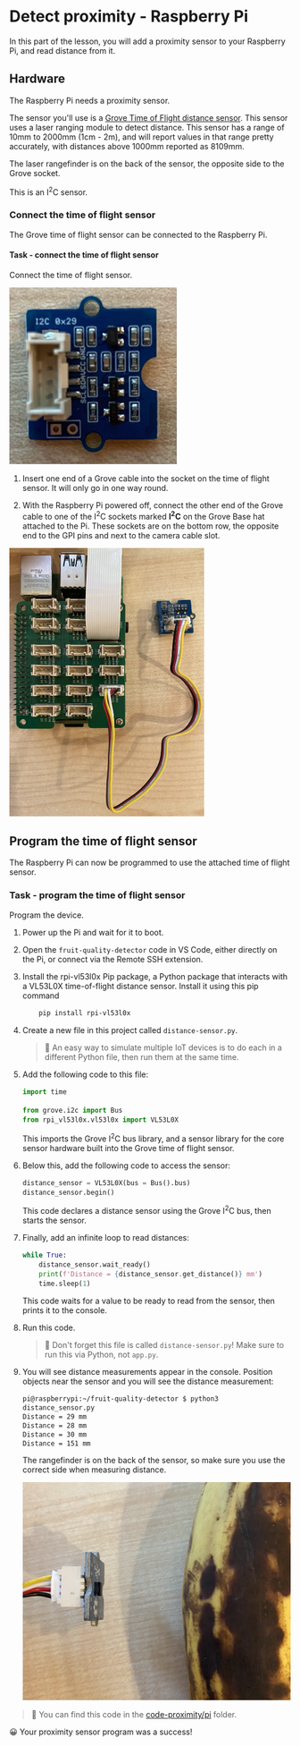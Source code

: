 # Detect proximity - Raspberry Pi

In this part of the lesson, you will add a proximity sensor to your Raspberry Pi, and read distance from it.

## Hardware

The Raspberry Pi needs a proximity sensor.

The sensor you'll use is a [Grove Time of Flight distance sensor](https://www.seeedstudio.com/Grove-Time-of-Flight-Distance-Sensor-VL53L0X.html). This sensor uses a laser ranging module to detect distance. This sensor has a range of 10mm to 2000mm (1cm - 2m), and will report values in that range pretty accurately, with distances above 1000mm reported as 8109mm.

The laser rangefinder is on the back of the sensor, the opposite side to the Grove socket.

This is an I<sup>2</sup>C sensor.

### Connect the time of flight sensor

The Grove time of flight sensor can be connected to the Raspberry Pi.

#### Task - connect the time of flight sensor

Connect the time of flight sensor.

![A grove time of flight sensor](../../../images/grove-time-of-flight-sensor.png)

1. Insert one end of a Grove cable into the socket on the time of flight sensor. It will only go in one way round.

1. With the Raspberry Pi powered off, connect the other end of the Grove cable to one of the I<sup>2</sup>C sockets marked **I<sup>2</sup>C** on the Grove Base hat attached to the Pi. These sockets are on the bottom row, the opposite end to the GPI pins and next to the camera cable slot.

![The grove time of flight sensor connected to the I squared C socket](../../../images/pi-time-of-flight-sensor.png)

## Program the time of flight sensor

The Raspberry Pi can now be programmed to use the attached time of flight sensor.

### Task - program the time of flight sensor

Program the device.

1. Power up the Pi and wait for it to boot.

1. Open the `fruit-quality-detector` code in VS Code, either directly on the Pi, or connect via the Remote SSH extension.

1. Install the rpi-vl53l0x Pip package, a Python package that interacts with a VL53L0X time-of-flight distance sensor. Install it using this pip command
    ```sh
        pip install rpi-vl53l0x
    ```

1. Create a new file in this project called `distance-sensor.py`.

    > 💁 An easy way to simulate multiple IoT devices is to do each in a different Python file, then run them at the same time.

1. Add the following code to this file:

    ```python
    import time
    
    from grove.i2c import Bus
    from rpi_vl53l0x.vl53l0x import VL53L0X
    ```

    This imports the Grove I<sup>2</sup>C bus library, and a sensor library for the core sensor hardware built into the Grove time of flight sensor.

1. Below this, add the following code to access the sensor:

    ```python
    distance_sensor = VL53L0X(bus = Bus().bus)
    distance_sensor.begin()    
    ```

    This code declares a distance sensor using the Grove I<sup>2</sup>C bus, then starts the sensor.

1. Finally, add an infinite loop to read distances:

    ```python
    while True:
        distance_sensor.wait_ready()
        print(f'Distance = {distance_sensor.get_distance()} mm')
        time.sleep(1)
    ```

    This code waits for a value to be ready to read from the sensor, then prints it to the console.

1. Run this code.

    > 💁 Don't forget this file is called `distance-sensor.py`! Make sure to run this via Python, not `app.py`.

1. You will see distance measurements appear in the console. Position objects near the sensor and you will see the distance measurement:

    ```output
    pi@raspberrypi:~/fruit-quality-detector $ python3 distance_sensor.py 
    Distance = 29 mm
    Distance = 28 mm
    Distance = 30 mm
    Distance = 151 mm
    ```

    The rangefinder is on the back of the sensor, so make sure you use the correct side when measuring distance.

    ![The rangefinder on the back of the time of flight sensor pointing at a banana](../../../images/time-of-flight-banana.png)

> 💁 You can find this code in the [code-proximity/pi](code-proximity/pi) folder.

😀 Your proximity sensor program was a success!
